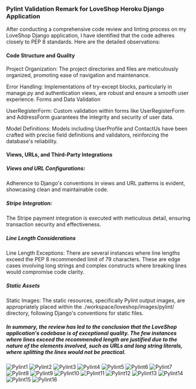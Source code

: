### Pylint Validation Remark for LoveShop Heroku Django Application
After conducting a comprehensive code review and linting process on my LoveShop Django application, I have identified that the code adheres closely to PEP 8 standards. Here are the detailed observations:

#### Code Structure and Quality
Project Organization: The project directories and files are meticulously organized, promoting ease of navigation and maintenance.

Error Handling: Implementations of try-except blocks, particularly in manage.py and authentication views, are robust and ensure a smooth user experience.
Forms and Data Validation

UserRegisterForm: Custom validation within forms like UserRegisterForm and AddressForm guarantees the integrity and security of user data.

Model Definitions: Models including UserProfile and ContactUs have been crafted with precise field definitions and validators, reinforcing the database's reliability.

#### Views, URLs, and Third-Party Integrations
##### Views and URL Configurations:
 Adherence to Django's conventions in views and URL patterns is evident, showcasing clean and maintainable code.

##### Stripe Integration:
 The Stripe payment integration is executed with meticulous detail, ensuring transaction security and effectiveness.

##### Line Length Considerations

Line Length Exceptions: There are several instances where line lengths exceed the PEP 8 recommended limit of 79 characters. These are edge cases involving long strings and complex constructs where breaking lines would compromise code clarity.

##### Static Assets
Static Images: The static resources, specifically Pylint output images, are appropriately placed within the ./workspace/loveshop/images/pylint/ directory, following Django's conventions for static files.

##### In summary, the review has led to the conclusion that the LoveShop application's codebase is of exceptional quality. The few instances where lines exceed the recommended length are justified due to the nature of the elements involved, such as URLs and long string literals, where splitting the lines would not be practical.


![Pylint1](images/pylint/pylint1.png)
![Pylint2](images/pylint/pylint2.png)
![Pylint3](images/pylint/pylint3.png)
![Pylint4](images/pylint/pylint4.png)
![Pylint5](images/pylint/pylint5.png)
![Pylint6](images/pylint/pylint6.png)
![Pylint7](images/pylint/pylint7.png)
![Pylint8](images/pylint/pylint8.png)
![Pylint9](images/pylint/pylint9.png)
![Pylint10](images/pylint/pylint10.png)
![Pylint11](images/pylint/pylint11.png)
![Pylint12](images/pylint/pylint12.png)
![Pylint13](images/pylint/pylint13.png)
![Pylint14](images/pylint/pylint14.png)
![Pylint15](images/pylint/pylint15.png)
![Pylint16](images/pylint/pylint16.png)